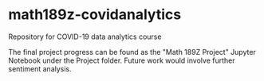 # math189z-covidanalytics
Repository for COVID-19 data analytics course

The final project progress can be found as the "Math 189Z Project" Jupyter Notebook under the Project folder. Future work would involve further sentiment analysis.
